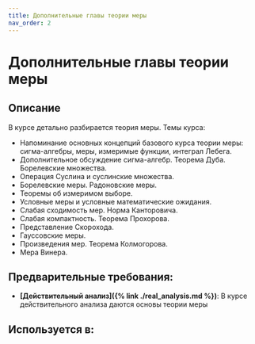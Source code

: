 ```yaml
---
title: Дополнительные главы теории меры
nav_order: 2
---
```


# Дополнительные главы теории меры


## Описание 
В курсе детально разбирается теория меры. 
Темы курса:
- Напоминание основных концепций базового курса теории меры: сигма-алгебры, меры, измеримые функции, интеграл Лебега. 
- Дополнительное обсуждение сигма-алгебр. Теорема Дуба. Борелевские множества. 
-  Операция Суслина и суслинские множества. 
-  Борелевские меры. Радоновские меры. 
- Теоремы об измеримом выборе.  
- Условные меры и условные математические ожидания. 
- Слабая сходимость мер. Норма Канторовича. 
- Слабая компактность. Теорема Прохорова. 
- Представление Скорохода. 
- Гауссовские меры. 
- Произведения мер. Теорема Колмогорова. 
- Мера Винера. 


## Предварительные требования:

- **[Действительный анализ]({% link ./real_analysis.md %})**: В курсе действительного анализа даются основы теории меры



## Используется в:
